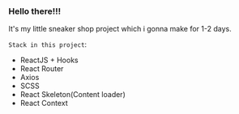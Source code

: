 ### Hello there!!!

It's my little sneaker shop project which i gonna make for 1-2 days.

`Stack in this project`:

<ul>
    <li>ReactJS + Hooks</li>
    <li>React Router</li>
    <li>Axios</li>
    <li>SCSS</li>
    <li>React Skeleton(Content loader)</li>
    <li>React Context</li>
</ul>
